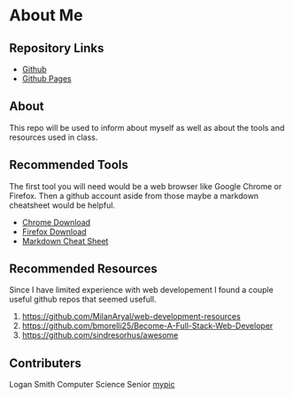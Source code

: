 # About Me
## Repository Links
- [Github](https://github.com/Logan11999/about-me)
- [Github Pages](https://logan11999.github.io/about-me/)
## About
This repo will be used to inform about myself as well as about the tools and resources used in class.
## Recommended Tools
The first tool you will need would be a web browser like Google Chrome or Firefox. Then a github account aside from those maybe a markdown cheatsheet would be helpful.
- [Chrome Download](https://google.com/chrome/)
- [Firefox Download](https://mozilla.org/en-US/firefox/new/)
- [Markdown Cheat Sheet](https://github.com/adam-p/markdown-here/wiki/Markdown-Cheatsheet)
## Recommended Resources
Since I have limited experience with web developement I found a couple useful github repos that seemed usefull.
1. https://github.com/MilanAryal/web-development-resources
2. https://github.com/bmorelli25/Become-A-Full-Stack-Web-Developer
3. https://github.com/sindresorhus/awesome
## Contributers
Logan Smith Computer Science Senior
[mypic](https://github.com/Logan11999/about-me/blob/master/mypicture.jpg)
